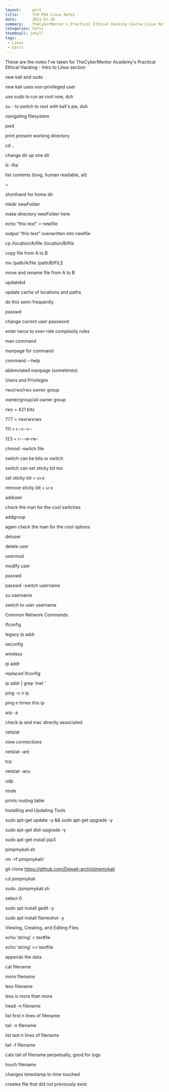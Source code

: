 ```yaml
---
layout:     post
title:      TCM PEH Linux Notes
date:       2021-01-10
summary:    TheCyberMentor's Practical Ethical Hacking Course Linux Notes
categories: Certs
thumbnail: jekyll
tags:
 - Linux
 - Certs
---
```


These are the notes I've taken for TheCyberMentor Academy's Practical Ethical Hacking - Intro to Linux section

new kali and sudo

 new kali uses non-privileged user

 use sudo to run as root now, duh

 su - to switch to root with kali's pw, duh

 

navigating filesystem

 pwd

 print present working directory

 cd ..

 change dir up one dir

 ls -lha

 list contents (long, human readable, all)

 ~

 shorthand for home dir

 mkdir newFolder

 make directory newFolder here

 echo “this text” > newfile

 output “this text” overwritten into newfile

 cp /location/A/file /location/B/file

 copy file from A to B

 mv /path/A/file /path/B/FILE

 move and rename file from A to B

 updatebd

 update cache of locations and paths

 do this semi-frequently

 passwd

 change current user password

 enter twice to over-ride complexity rules

 man command

 manpage for command

 command --help

 abbreviated manpage (sometimes)

Users and Privileges

 rwx/rwx/rwx owner group

 owner/group/all owner group

 rwx = 421 bits

 777 = rwxrwxrwx

 111 = r--r--r--

 123 = r---w-rw-

 chmod -switch file

 switch can be bits or switch

 switch can set sticky bit too

 set sticky bit = u+s

 remove sticky bit = u-s

 adduser

 check the man for the cool switches

 addgroup

 again check the man for the cool options

 deluser

 delete user

 usermod

 modify user

 passwd

 passwd -switch username

 su username

 switch to user username

Common Network Commands

 ifconfig

 legacy ip addr

 iwconfig

 wireless 

 ip addr

 replaced ifconfig

 ip addr | grep ‘inet ’

 ping -c n ip

 ping n times this ip

 arp -a

 check ip and mac directly associated

 netstat

 view connections

 netstat -ant 

 tcp

 netstat -anu

 udp

 route

 prints routing table

Installing and Updating Tools

 sudo apt-get update -y && sudo apt-get upgrade -y

 sudo apt-get dist-upgrade -y

 sudo apt-get install pip3

 pimpmykali.sh

 rm -rf pimpmykali/

 git clone https://github.com/Dewalt-arch/pimpmykali

 cd pimpmykali

 sudo ./pimpmykali.sh

 select 0

 sudo apt install gedit -y

 sudo apt install flameshot -y

Viewing, Creating, and Editing Files

 echo ‘string’ > textfile

 echo ‘string’ >> textfile

 appends the data

 cat filename

 more filename

 less filename

 less is more than more

 head -n filename

 list first n lines of filename

 tail -n filename

 list last n lines of filename

 tail -f filename

 cats tail of filename perpetually, good for logs

 touch filename

 changes timestamp to time touched

 creates file that did not previously exist

 
